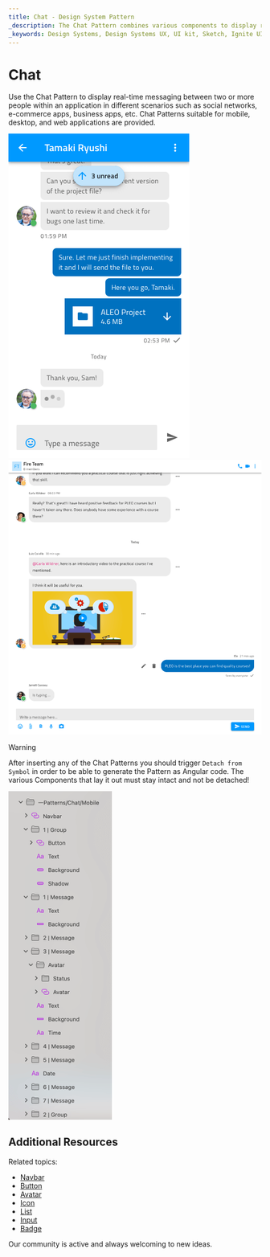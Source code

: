 ```yaml
---
title: Chat - Design System Pattern
_description: The Chat Pattern combines various components to display real-time messaging between two or more people.
_keywords: Design Systems, Design Systems UX, UI kit, Sketch, Ignite UI for Angular, Sketch to Angular, Angular, Angular Design System, Export code from Sketch, Design Kits for Angular, Sketch HTML, Sketch to HTML, Sketch UI kits
---
```


# Chat

Use the Chat Pattern to display real-time messaging between two or more people within an application in different scenarios such as social networks, e-commerce apps, business apps, etc. Chat Patterns suitable for mobile, desktop, and web applications are provided.

<img class="responsive-img" src="../images/chat_mobile_demo.png" srcset="../images/chat_mobile_demo@2x.png 2x" />
<img class="responsive-img" src="../images/chat_desktop_demo.png" srcset="../images/chat_desktop_demo@2x.png 2x" />

> [!WARNING]
> After inserting any of the Chat Patterns you should trigger `Detach from Symbol` in order to be able to generate the Pattern as Angular code. The various Components that lay it out must stay intact and not be detached!

<img class="responsive-img" src="../images/chat_detach.png" srcset="../images/chat_detach@2x.png 2x" />

## Additional Resources

Related topics:

- [Navbar](../components/navbar.md)
- [Button](../components/button.md)
- [Avatar](../components/avatar.md)
- [Icon](../components/icon.md)
- [List](../components/list.md)
- [Input](../components/input.md)
- [Badge](../components/badge.md)
  <div class="divider--half"></div>

Our community is active and always welcoming to new ideas.
